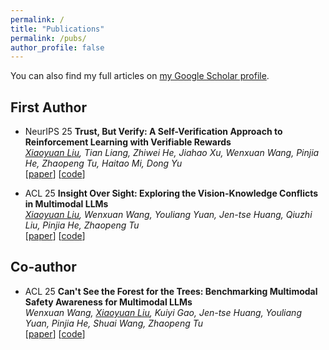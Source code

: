 ```yaml
---
permalink: /
title: "Publications"
permalink: /pubs/
author_profile: false
---
```


<div class="wordwrap">You can also find my full articles on <a href="{{site.author.googlescholar}}">my Google Scholar profile</a>.</div>

## First Author

- <span class="neurips-badge">NeurIPS 25</span> **Trust, But Verify: A Self-Verification Approach to Reinforcement Learning with Verifiable Rewards**  
    _<u>Xiaoyuan Liu</u>, Tian Liang, Zhiwei He, Jiahao Xu, Wenxuan Wang, Pinjia He, Zhaopeng Tu, Haitao Mi, Dong Yu_  
    \[[paper](http://arxiv.org/abs/2505.13445)\] \[[code](https://github.com/xyliu-cs/RISE)\]

- <span class="acl-badge">ACL 25</span> **Insight Over Sight: Exploring the Vision-Knowledge Conflicts in Multimodal LLMs**  
    _<u>Xiaoyuan Liu</u>, Wenxuan Wang, Youliang Yuan, Jen-tse Huang, Qiuzhi Liu, Pinjia He, Zhaopeng Tu_  
    \[[paper](http://arxiv.org/abs/2410.08145)\] \[[code](https://github.com/xyliu-cs/ConflictVIS)\]

## Co-author

- <span class="acl-badge">ACL 25</span> **Can't See the Forest for the Trees: Benchmarking Multimodal Safety Awareness for Multimodal LLMs**  
    _Wenxuan Wang, <u>Xiaoyuan Liu</u>, Kuiyi Gao, Jen-tse Huang, Youliang Yuan, Pinjia He, Shuai Wang, Zhaopeng Tu_  
    \[[paper](https://arxiv.org/abs/2502.11184)\] \[[code](https://github.com/Jarviswang94/MMSafetyAwareness)\]

<!-- - <span class="emnlp-badge">EMNLP 25</span> **AI Sees Your Location---But With A Bias Toward The Wealthy World**  
    _Jingyuan Huang, Jen-tse Huang, Ziyi Liu, <u>Xiaoyuan Liu</u>, Wenxuan Wang, Jieyu Zhao_  
    \[[paper](https://arxiv.org/abs/2502.11163)\] \[[code](https://github.com/limenlp/FairLocator)\] -->